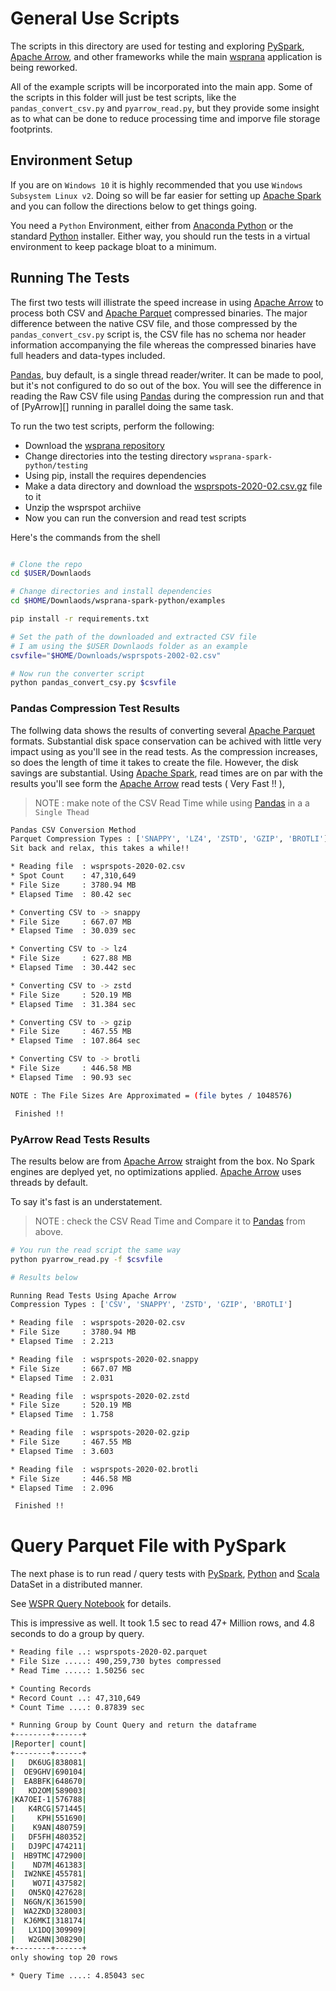 # General Use Scripts

The scripts in this directory are used for testing and exploring [PySpark][], [Apache Arrow][],
and other frameworks while the main [wsprana][] application is being reworked.

All of the example scripts will be incorporated into the main app. Some of the
scripts in this folder will just be test scripts, like the `pandas_convert_csv.py`
and `pyarrow_read.py`, but they provide some insight as to what can be done
to reduce processing time and imporve file storage footprints.

## Environment Setup

If you are on `Windows 10` it is highly recommended that you use
`Windows Subsystem Linux v2`. Doing so will be far easier for setting up
[Apache Spark][] and you can follow the directions below to get things
going.

You need a `Python` Environment, either from [Anaconda Python][] or the standard
[Python][] installer. Either way, you should run the tests in a virtual
environment to keep package bloat to a minimum.

## Running The Tests

The first two tests will illistrate the speed increase in using [Apache Arrow][]
to process both CSV and [Apache Parquet][] compressed binaries. The major difference
between the native CSV file, and those compressed by the `pandas_convert_csv.py`
script is, the CSV file has no schema nor header information accompanying
the file whereas the compressed binaries have full headers and data-types included.

[Pandas][], buy default, is a single thread reader/writer. It can be made to
pool, but it's not configured to do so out of the box. You will see the
difference in reading the Raw CSV file using [Pandas][] during the compression
run and that of [PyArrow][] running in parallel doing the same task.

To run the two test scripts, perform the following:

- Download the [wsprana repository][]
- Change directories into the testing directory `wsprana-spark-python/testing`
- Using pip, install the requires dependencies
- Make a data directory and download the [wsprspots-2020-02.csv.gz][] file to it
- Unzip the wsprspot archiive
- Now you can run the conversion and read test scripts

Here's the commands from the shell

```bash

# Clone the repo
cd $USER/Downlaods

# Change directories and install dependencies
cd $HOME/Downlaods/wsprana-spark-python/examples

pip install -r requirements.txt

# Set the path of the downloaded and extracted CSV file
# I am using the $USER Downlaods folder as an example
csvfile="$HOME/Downloads/wsprspots-2002-02.csv"

# Now run the converter script
python pandas_convert_csy.py $csvfile
```

### Pandas Compression Test Results

The follwing data shows the results of converting several [Apache Parquet][]
formats. Substantial disk space conservation can be achived with little
very impact using as you'll see in the read tests. As the compression
increases, so does the length of time it takes to create the file. However,
the disk savings are substantial. Using [Apache Spark][], read times are on par
with the results you'll see form the [Apache Arrow][] read tests ( Very Fast !! ), 

>NOTE : make note of the CSV Read Time while using [Pandas] in a a `Single Thead` 

```bash
Pandas CSV Conversion Method
Parquet Compression Types : ['SNAPPY', 'LZ4', 'ZSTD', 'GZIP', 'BROTLI']
Sit back and relax, this takes a while!!

* Reading file  : wsprspots-2020-02.csv
* Spot Count    : 47,310,649
* File Size     : 3780.94 MB
* Elapsed Time  : 80.42 sec

* Converting CSV to -> snappy
* File Size     : 667.07 MB
* Elapsed Time  : 30.039 sec

* Converting CSV to -> lz4
* File Size     : 627.88 MB
* Elapsed Time  : 30.442 sec

* Converting CSV to -> zstd
* File Size     : 520.19 MB
* Elapsed Time  : 31.384 sec

* Converting CSV to -> gzip
* File Size     : 467.55 MB
* Elapsed Time  : 107.864 sec

* Converting CSV to -> brotli
* File Size     : 446.58 MB
* Elapsed Time  : 90.93 sec

NOTE : The File Sizes Are Approximated = (file bytes / 1048576)

 Finished !!
```

### PyArrow Read Tests Results

The results below are from [Apache Arrow][] straight from the box. No Spark
engines are deplyed yet, no optimizations applied. [Apache Arrow][] uses
threads by default.

To say it's fast is an understatement.

> NOTE : check the CSV Read Time and Compare it to [Pandas][] from above.

```bash
# You run the read script the same way
python pyarrow_read.py -f $csvfile

# Results below

Running Read Tests Using Apache Arrow
Compression Types : ['CSV', 'SNAPPY', 'ZSTD', 'GZIP', 'BROTLI']

* Reading file  : wsprspots-2020-02.csv
* File Size     : 3780.94 MB
* Elapsed Time  : 2.213

* Reading file  : wsprspots-2020-02.snappy
* File Size     : 667.07 MB
* Elapsed Time  : 2.031

* Reading file  : wsprspots-2020-02.zstd
* File Size     : 520.19 MB
* Elapsed Time  : 1.758

* Reading file  : wsprspots-2020-02.gzip
* File Size     : 467.55 MB
* Elapsed Time  : 3.603

* Reading file  : wsprspots-2020-02.brotli
* File Size     : 446.58 MB
* Elapsed Time  : 2.096

 Finished !!
```

# Query Parquet File with PySpark

The next phase is to run read / query tests with [PySpark][], [Python] and 
[Scala] DataSet in a distributed manner.


See [WSPR Query Notebook][] for details.


This is impressive as well. It took 1.5 sec to read 47+ Million rows, and
4.8 seconds to do a group by query.

```bash
* Reading file ..: wsprspots-2020-02.parquet
* File Size .....: 490,259,730 bytes compressed
* Read Time .....: 1.50256 sec

* Counting Records
* Record Count ..: 47,310,649
* Count Time ....: 0.87839 sec

* Running Group by Count Query and return the dataframe
+--------+------+
|Reporter| count|
+--------+------+
|   DK6UG|838081|
|  OE9GHV|690104|
|  EA8BFK|648670|
|   KD2OM|589003|
|KA7OEI-1|576788|
|   K4RCG|571445|
|     KPH|551690|
|    K9AN|480759|
|   DF5FH|480352|
|   DJ9PC|474211|
|  HB9TMC|472900|
|    ND7M|461383|
|  IW2NKE|455781|
|    WO7I|437582|
|   ON5KQ|427628|
|  N6GN/K|361590|
|  WA2ZKD|328003|
|  KJ6MKI|318174|
|   LX1DQ|309909|
|   W2GNN|308290|
+--------+------+
only showing top 20 rows

* Query Time ....: 4.85043 sec
```

[PySpark]: https://databricks.com/glossary/pyspark
[wsprana]: https://github.com/KI7MT/wsprana-spark-python
[Apache Spark]: https://spark.apache.org/PySpark
[Anaconda Python]: https://www.anaconda.com/
[Python]: https://www.python.org
[Pandas]: https://pandas.pydata.org/
[Apache Parquet]: https://parquet.apache.org/
[wsprana repository]: https://github.com/KI7MT/wsprana-spark-python
[Spark and Scala]: https://github.com/KI7MT/wsprana-spark-scala
[wsprspots-2020-02.csv.gz]: http://wsprnet.org/archive/wsprspots-2020-02.csv.gz
[Apache Arrow]: https://arrow.apache.org/
[Scala]: https://www.scala-lang.org/
[WSPR Query Notebook]: https://github.com/KI7MT/wsprana-spark-python
